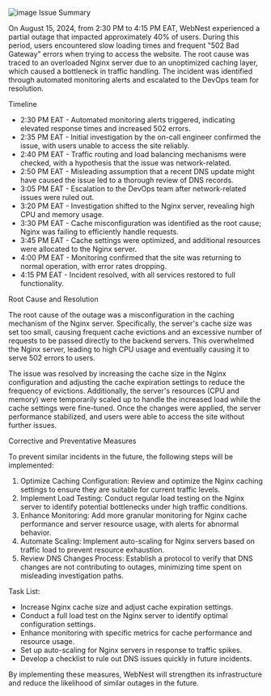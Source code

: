 ![image](https://github.com/user-attachments/assets/ca7d925b-9c95-4a12-ba47-0e4f8a2f78c5)
Issue Summary

On August 15, 2024, from 2:30 PM to 4:15 PM EAT, WebNest experienced a partial outage that impacted approximately 40% of users. During this period, users encountered slow loading times and frequent "502 Bad Gateway" errors when trying to access the website. The root cause was traced to an overloaded Nginx server due to an unoptimized caching layer, which caused a bottleneck in traffic handling. The incident was identified through automated monitoring alerts and escalated to the DevOps team for resolution.

Timeline

- 2:30 PM EAT - Automated monitoring alerts triggered, indicating elevated response times and increased 502 errors.
- 2:35 PM EAT - Initial investigation by the on-call engineer confirmed the issue, with users unable to access the site reliably.
- 2:40 PM EAT - Traffic routing and load balancing mechanisms were checked, with a hypothesis that the issue was network-related.
- 2:50 PM EAT - Misleading assumption that a recent DNS update might have caused the issue led to a thorough review of DNS records.
- 3:05 PM EAT - Escalation to the DevOps team after network-related issues were ruled out.
- 3:20 PM EAT - Investigation shifted to the Nginx server, revealing high CPU and memory usage.
- 3:30 PM EAT - Cache misconfiguration was identified as the root cause; Nginx was failing to efficiently handle requests.
- 3:45 PM EAT - Cache settings were optimized, and additional resources were allocated to the Nginx server.
- 4:00 PM EAT - Monitoring confirmed that the site was returning to normal operation, with error rates dropping.
- 4:15 PM EAT - Incident resolved, with all services restored to full functionality.

Root Cause and Resolution

The root cause of the outage was a misconfiguration in the caching mechanism of the Nginx server. Specifically, the server's cache size was set too small, causing frequent cache evictions and an excessive number of requests to be passed directly to the backend servers. This overwhelmed the Nginx server, leading to high CPU usage and eventually causing it to serve 502 errors to users.

The issue was resolved by increasing the cache size in the Nginx configuration and adjusting the cache expiration settings to reduce the frequency of evictions. Additionally, the server's resources (CPU and memory) were temporarily scaled up to handle the increased load while the cache settings were fine-tuned. Once the changes were applied, the server performance stabilized, and users were able to access the site without further issues.

Corrective and Preventative Measures

To prevent similar incidents in the future, the following steps will be implemented:

1. Optimize Caching Configuration: Review and optimize the Nginx caching settings to ensure they are suitable for current traffic levels.
2. Implement Load Testing: Conduct regular load testing on the Nginx server to identify potential bottlenecks under high traffic conditions.
3. Enhance Monitoring: Add more granular monitoring for Nginx cache performance and server resource usage, with alerts for abnormal behavior.
4. Automate Scaling: Implement auto-scaling for Nginx servers based on traffic load to prevent resource exhaustion.
5. Review DNS Changes Process: Establish a protocol to verify that DNS changes are not contributing to outages, minimizing time spent on misleading investigation paths.

Task List:

-  Increase Nginx cache size and adjust cache expiration settings.
-  Conduct a full load test on the Nginx server to identify optimal configuration settings.
-  Enhance monitoring with specific metrics for cache performance and resource usage.
-  Set up auto-scaling for Nginx servers in response to traffic spikes.
-  Develop a checklist to rule out DNS issues quickly in future incidents.

By implementing these measures, WebNest will strengthen its infrastructure and reduce the likelihood of similar outages in the future.


